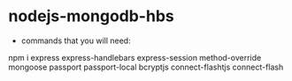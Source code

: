 # nodejs-mongodb-hbs
- commands that you will need:

npm i express express-handlebars express-session method-override mongoose passport passport-local bcryptjs connect-flashtjs connect-flash
